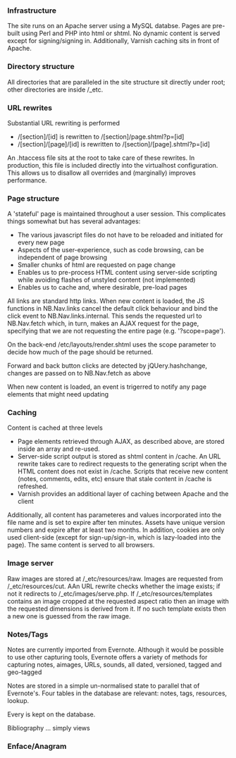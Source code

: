 <h3>Infrastructure</h3>
<p>The site runs on an Apache server using a MySQL databse. Pages are pre-built using Perl and PHP into html or shtml. No dynamic content is served except for signing/signing in. Additionally, Varnish caching sits in front of Apache.</p>

<h3>Directory structure</h3>
<p>All directories that are paralleled in the site structure sit directly under root; other directories are inside /_etc.</p>

<h3>URL rewrites</h3>
<p>Substantial URL rewriting is performed</p>
<ul>
  <li>/[section]/[id] is rewritten to /[section]/page.shtml?p=[id]</li>
  <li>/[section]/[page]/[id] is rewritten to /[section]/[page].shtml?p=[id]</li>
</ul>
<p>An .htaccess file sits at the root to take care of these rewrites. In production, this file is included directly into the virtualhost configuration. This allows us to disallow all overrides and (marginally) improves performance.</p>

<h3>Page structure</h3>
<p>A 'stateful' page is maintained throughout a user session. This complicates things somewhat but has several advantages:</p>
<ul>
<li>The various javascript files do not have to be reloaded and initiated for every new page</li>
<li>Aspects of the user-experience, such as code browsing, can be independent of page browsing</li>
<li>Smaller chunks of html are requested on page change</li>
<li>Enables us to pre-process HTML content using server-side scripting while avoiding flashes of unstyled content (not implemented)</li>
<li>Enables us to cache and, where desirable, pre-load pages</li>
</ul>
<p>All links are standard http links. When new content is loaded, the JS functions in NB.Nav.links cancel the default click behaviour and bind the click event to NB.Nav.links.internal. This sends the requested url to NB.Nav.fetch which, in turn, makes an AJAX request for the page, specifying that we are not requesting the entire page (e.g. '?scope=page').</p>
<p>On the back-end /etc/layouts/render.shtml uses the scope parameter to decide how much of the page should be returned.</p>
<p>Forward and back button clicks are detected by jQUery.hashchange, changes are passed on to NB.Nav.fetch as above</p> 
<p>When new content is loaded, an event is trigerred to notify any page elements that might need updating</p>
<h3>Caching</h3>
<p>Content is cached at three levels</p>
<ul>
<li>Page elements retrieved through AJAX, as described above, are stored inside an array and re-used.</li>
<li>Server-side script output is stored as shtml content in /cache. An URL rewrite takes care to redirect requests to the generating script when the HTML content does not exist in /cache. Scripts that receive new content (notes, comments, edits, etc) ensure that stale content in /cache is refreshed.</li>
<li>Varnish provides an additional layer of caching between Apache and the client</li>
</ul>
<p>Additionally, all content has parameteres and values incorporated into the file name and is set to expire after ten minutes. Assets have unique version numbers and expire after at least two months. In addition, cookies are only used client-side (except for sign-up/sign-in, which is lazy-loaded into the page). The same content is served to all browsers.</p>
<h3>Image server</h3>
<p>Raw images are stored at /_etc/resources/raw. Images are requested from /_etc/resources/cut. AAn URL rewrite checks whether the image exists; if not it redirects to /_etc/images/serve.php. If /_etc/resources/templates contains an image cropped at the requested aspect ratio then an image with the requested dimensions is derived from it. If no such template exists then a new one is guessed from the raw image.</p> 
<h3>Notes/Tags</h3>
<p>Notes are currently imported from Evernote. Although it would be possible to use other capturing tools, Evernote offers a variety of methods for capturing notes, aimages, URLs, sounds, all dated, versioned, tagged and geo-tagged</p>
<p>Notes are stored in a simple un-normalised state to parallel that of Evernote's. Four tables in the database are relevant: notes, tags, resources, lookup.</p>
<p>Every is kept on the database.</p>
<p>Bibliography ... simply views
<h3>Enface/Anagram</h3>


